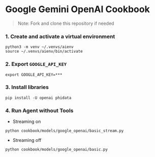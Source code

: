 # Google Gemini OpenAI Cookbook

> Note: Fork and clone this repository if needed

### 1. Create and activate a virtual environment

```shell
python3 -m venv ~/.venvs/aienv
source ~/.venvs/aienv/bin/activate
```

### 2. Export `GOOGLE_API_KEY`

```shell
export GOOGLE_API_KEY=***
```

### 3. Install libraries

```shell
pip install -U openai phidata
```

### 4. Run Agent without Tools

- Streaming on

```shell
python cookbook/models/google_openai/basic_stream.py
```

- Streaming off

```shell
python cookbook/models/google_openai/basic.py
```
